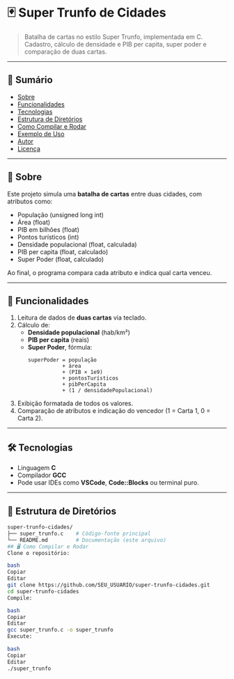 # 🃏 Super Trunfo de Cidades

> Batalha de cartas no estilo Super Trunfo, implementada em C.  
> Cadastro, cálculo de densidade e PIB per capita, super poder e comparação de duas cartas.

---

## 📑 Sumário

- [Sobre](#sobre)  
- [Funcionalidades](#funcionalidades)  
- [Tecnologias](#tecnologias)  
- [Estrutura de Diretórios](#estrutura-de-diretórios)  
- [Como Compilar e Rodar](#como-compilar-e-roar)  
- [Exemplo de Uso](#exemplo-de-uso)  
- [Autor](#autor)  
- [Licença](#licença)  

---

## 📖 Sobre

Este projeto simula uma **batalha de cartas** entre duas cidades, com atributos como:

- População (unsigned long int)  
- Área (float)  
- PIB em bilhões (float)  
- Pontos turísticos (int)  
- Densidade populacional (float, calculada)  
- PIB per capita (float, calculado)  
- Super Poder (float, calculado)  

Ao final, o programa compara cada atributo e indica qual carta venceu.

---

## 🚀 Funcionalidades

1. Leitura de dados de **duas cartas** via teclado.  
2. Cálculo de:
   - **Densidade populacional** (hab/km²)  
   - **PIB per capita** (reais)  
   - **Super Poder**, fórmula:  
     ```
     superPoder = população 
                + área 
                + (PIB × 1e9) 
                + pontosTurísticos 
                + pibPerCapita 
                + (1 / densidadePopulacional)
     ```
3. Exibição formatada de todos os valores.  
4. Comparação de atributos e indicação do vencedor (1 = Carta 1, 0 = Carta 2).

---

## 🛠️ Tecnologias

- Linguagem **C**  
- Compilador **GCC**  
- Pode usar IDEs como **VSCode**, **Code::Blocks** ou terminal puro.

---

## 📂 Estrutura de Diretórios

```bash
super-trunfo-cidades/
├── super_trunfo.c    # Código-fonte principal
└── README.md         # Documentação (este arquivo)
## 🖥️ Como Compilar e Rodar
Clone o repositório:

bash
Copiar
Editar
git clone https://github.com/SEU_USUARIO/super-trunfo-cidades.git
cd super-trunfo-cidades
Compile:

bash
Copiar
Editar
gcc super_trunfo.c -o super_trunfo
Execute:

bash
Copiar
Editar
./super_trunfo
